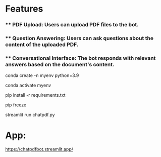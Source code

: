 

# Features

### ** PDF Upload: Users can upload PDF files to the bot.

### ** Question Answering: Users can ask questions about the content of the uploaded PDF.

### ** Conversational Interface: The bot responds with relevant answers based on the document's content.





conda create -n myenv python=3.9

conda activate myenv

pip install -r requirements.txt

pip freeze

streamlit run chatpdf.py


# App:

https://chatpdfbot.streamlit.app/


